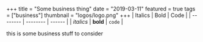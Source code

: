 +++
title = "Some business thing"
date = "2019-03-11"
featured = true
tags = ["business"]
thumbnail = "logos/logo.png"
+++
| Italics   | Bold     | Code   |
| --------  | -------- | ------ |
| *italics* | **bold** | `code` |

this is some business stuff to consider

